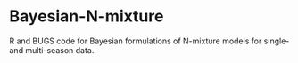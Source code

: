 # Bayesian-N-mixture
R and BUGS code for Bayesian formulations of N-mixture models for single- and multi-season data.
